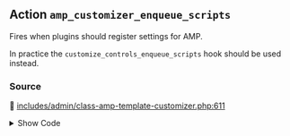 ## Action `amp_customizer_enqueue_scripts`


Fires when plugins should register settings for AMP.

In practice the `customize_controls_enqueue_scripts` hook should be used instead.

### Source

:link: [includes/admin/class-amp-template-customizer.php:611](../../includes/admin/class-amp-template-customizer.php#L611)

<details>
<summary>Show Code</summary>

```php
do_action( 'amp_customizer_enqueue_scripts', $this->wp_customize );
```

</details>
